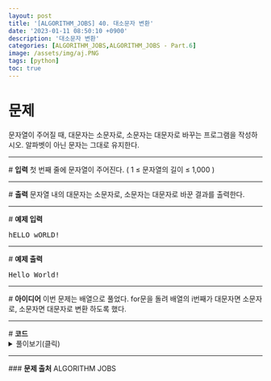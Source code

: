 ```yaml
---
layout: post
title: '[ALGORITHM_JOBS] 40. 대소문자 변환'
date: '2023-01-11 08:50:10 +0900'
description: '대소문자 변환'
categories: [ALGORITHM_JOBS,ALGORITHM_JOBS - Part.6]
image: /assets/img/aj.PNG
tags: [python]
toc: true
---
```

# <b>문제</b>
문자열이 주어질 때, 대문자는 소문자로, 소문자는 대문자로 바꾸는 프로그램을 작성하시오. 알파벳이 아닌 문자는 그대로 유지한다.
<hr>
# <b>입력</b>
첫 번째 줄에 문자열이 주어진다. ( 1 ≤ 문자열의 길이 ≤ 1,000 )  
<hr>
# <b>출력</b>
문자열 내의 대문자는 소문자로, 소문자는 대문자로 바꾼 결과를 출력한다.
<hr>
# <b>예제 입력</b><br>
<pre>
hELLO wORLD!
</pre>
<hr>
# <b>예제 출력</b><br>
<pre>
Hello World!
</pre>
<hr>
# <b>아이디어</b>
이번 문제는 배열으로 풀었다. for문을 돌려 배열의 i번째가 대문자면 소문자로, 소문자면 대문자로 변환 하도록 했다.
<hr>
# <b>코드</b>

<details>
<summary id="summary1">풀이보기(클릭)</summary>
<div markdown="1">

~~~python
arr = list(input())

for i in range(len(arr)):
    if arr[i].isupper():
        arr[i] = arr[i].lower()
    else:
        arr[i] = arr[i].upper()

for i in range(len(arr)):
    print(arr[i], end='')
~~~
</div>
</details>
<hr>
### <b>문제 출처</b>
ALGORITHM JOBS